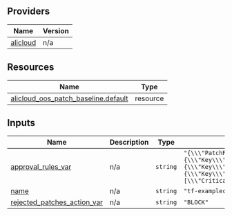 <!-- BEGIN_TF_DOCS -->
## Providers

| Name | Version |
|------|---------|
| <a name="provider_alicloud"></a> [alicloud](#provider\_alicloud) | n/a |

## Resources

| Name | Type |
|------|------|
| [alicloud_oos_patch_baseline.default](https://registry.terraform.io/providers/hashicorp/alicloud/latest/docs/resources/oos_patch_baseline) | resource |

## Inputs

| Name | Description | Type | Default | Required |
|------|-------------|------|---------|:--------:|
| <a name="input_approval_rules_var"></a> [approval\_rules\_var](#input\_approval\_rules\_var) | n/a | `string` | `"{\\\"PatchRules\\\":[{\\\"PatchFilterGroup\\\":[{\\\"Key\\\":\\\"PatchSet\\\",\\\"Values\\\":[\\\"OS\\\"]},{\\\"Key\\\":\\\"ProductFamily\\\",\\\"Values\\\":[\\\"Windows\\\"]},{\\\"Key\\\":\\\"Product\\\",\\\"Values\\\":[\\\"Windows 10\\\",\\\"Windows 7\\\"]},{\\\"Key\\\":\\\"Classification\\\",\\\"Values\\\":[\\\"Security Updates\\\",\\\"Updates\\\",\\\"Update Rollups\\\",\\\"Critical Updates\\\"]},{\\\"Key\\\":\\\"Severity\\\",\\\"Values\\\":[\\\"Critical\\\",\\\"Important\\\",\\\"Moderate\\\"]}],\\\"ApproveAfterDays\\\":7,\\\"EnableNonSecurity\\\":true,\\\"ComplianceLevel\\\":\\\"Medium\\\"}]}"` | no |
| <a name="input_name"></a> [name](#input\_name) | n/a | `string` | `"tf-examplecn-hangzhouoospatchbaseline31576"` | no |
| <a name="input_rejected_patches_action_var"></a> [rejected\_patches\_action\_var](#input\_rejected\_patches\_action\_var) | n/a | `string` | `"BLOCK"` | no |
<!-- END_TF_DOCS -->    